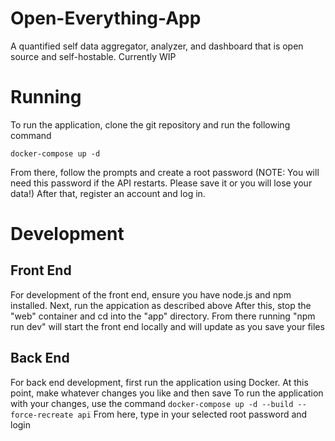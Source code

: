 # Open-Everything-App
A quantified self data aggregator, analyzer, and dashboard that is open source and self-hostable.
Currently WIP

# Running
To run the application, clone the git repository and run the following command

```
docker-compose up -d
```

From there, follow the prompts and create a root password (NOTE: You will need this password if the API restarts. Please save it or you will lose your data!)
After that, register an account and log in.

# Development

## Front End
For development of the front end, ensure you have node.js and npm installed. 
Next, run the appication as described above
After this, stop the "web" container and cd into the "app" directory.
From there running "npm run dev" will start the front end locally and will update as you save your files

## Back End
For back end development, first run the application using Docker.
At this point, make whatever changes you like and then save
To run the application with your changes, use the command ```docker-compose up -d --build --force-recreate api```
From here, type in your selected root password and login